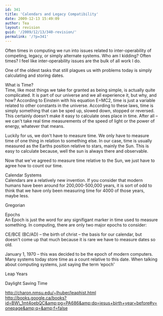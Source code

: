 ```yaml
---
id: 341
title: 'Calendars and Legacy Compatibility'
date: 2009-12-13 15:49:09
author: Tea
layout: revision
guid: '/2009/12/13/340-revision/'
permalink: '/?p=341'
---
```


Often times in computing we run into issues related to inter-operability of competing, legacy, or simply alternate systems. Who am I kidding? Often times? I feel like inter-operability issues are the bulk of all work I do.

One of the oldest tasks that still plagues us with problems today is simply calculating and storing dates.

What is Time?  
Time, like most things we take for granted as being simple, is actually quite complicated. It is part of our universe and we all experience it, but why, and how? According to Einstein with his equation E=MC2, time is just a variable related to other constants in the universe. According to these laws, time is simply something that can be sped up, slowed down, stopped or reversed. This certainly doesn't make it easy to calculate ones place in time. After all – we can't take real time measurements of the speed of light or the power of energy, whatever that means.

Luckily for us, we don't have to measure time. We only have to measure time of one thing in relation to something else. In our case, time is usually measured as the Earths position relative to stars, mainly the Sun. This is easy to calculate because, well the sun is always there and observable.

Now that we've agreed to measure time relative to the Sun, we just have to agree how to count our time.

Calendar Systems  
Calendars are a relatively new invention. If you consider that modern humans have been around for 200,000-500,000 years, it is sort of odd to think that we have only been measuring time for 4000 of those years, maybe less.

Gregorian

Epochs  
An Epoch is just the word for any signifigant marker in time used to measure something. In computing, there are only two major epochs to consider:

CE/BCE (BC/AD) – the birth of christ – the basis for our calendar, but doesn't come up that much because it is rare we have to measure dates so old.

January 1, 1970 – this was decided to be the epoch of modern computers. Many systems today store time as a count relative to this date. When talking about computing systems, just saying the term ‘epoch'

Leap Years

Daylight Saving Time

http://charon.nmsu.edu/~lhuber/leaphist.html  
http://books.google.ca/books?id=BW\_1mt4oebQC&amp;pg=PA686&amp;dq=jesus+birth+year+before#v=onepage&amp;q=&amp;f=false